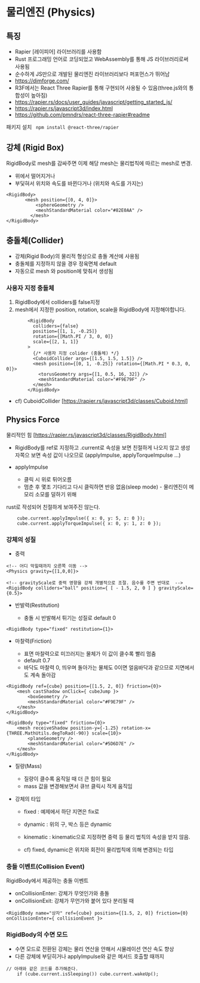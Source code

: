 # 물리엔진 (Physics)

## 특징

- Rapier [레이피어] 라이브러리를 사용함
- Rust 프로그래밍 언어로 코딩되었고 WebAssembly를 통해 JS 라이브러리로써 사용됨
- 순수하게 JS만으로 개발된 물리엔진 라이브러리보다 퍼포먼스가 뛰어남
- https://dimforge.com/
- R3F에서는 React Three Rapier를 통해 구현되어 사용될 수 있음(three.js와의 통합성이 높아짐)
- https://rapier.rs/docs/user_guides/javascript/getting_started_js/
- https://rapier.rs/javascript3d/index.html
- https://github.com/pmndrs/react-three-rapier#readme

패키지 설치
` npm install @react-three/rapier`

## 강체 (Rigid Box)

RigidBody로 mesh를 감싸주면 이제 해당 mesh는 물리법칙에 따르는 mesh로 변경.

- 위에서 떨어지거나
- 부딫혀서 위치와 속도를 바뀐다거나 (위치와 속도를 가지는)

```
<RigidBody>
       <mesh position={[0, 4, 0]}>
           <sphereGeometry />
           <meshStandardMaterial color="#82E0AA" />
         </mesh>
</RigidBody>
```

## 충돌체(Collider)

- 강체(Rigid Body)의 물리적 형상으로 충돌 계산에 사용됨
- 충돌체를 지정하지 않을 경우 정육면체 default
- 자동으로 mesh 와 position에 맞춰서 생성됨

### 사용자 지정 충돌체

1. RigidBody에서 colliders를 false지정
2. mesh에서 지정한 position, rotation, scale을 RigidBody에 지정해야합니다.

```
        <RigidBody
          colliders={false}
          position={[1, 1, -0.25]}
          rotation={[Math.PI / 3, 0, 0]}
          scale={[2, 1, 1]}
        >
          {/* 사용자 지정 colider (충돌체) */}
          <CuboidCollider args={[1.5, 1.5, 1.5]} />
          <mesh position={[0, 1, -0.25]} rotation={[Math.PI * 0.3, 0, 0]}>
            <torusGeometry args={[1, 0.5, 16, 32]} />
            <meshStandardMaterial color="#F9E79F" />
          </mesh>
        </RigidBody>
```

- cf) CuboidCollider [https://rapier.rs/javascript3d/classes/Cuboid.html]

## Physics Force

물리적인 힘
[https://rapier.rs/javascript3d/classes/RigidBody.html]

- RigidBody를 ref로 지정하고 .current로 속성을 보면 친절하게 나오지 않고 생성자쪽으 보면 속성 값이 나오므로 (applyImpulse, applyTorqueImpulse ...)

- applyImpulse
  - 클릭 시 위로 튀어오름
  - 멈춘 후 몇조 기다리고 다시 클릭하면 반응 없음(sleep mode) - 물리엔진이 메모리 소모를 덜하기 위해

rust로 작성되어 친절하게 보여주진 않는다.

```
    cube.current.applyImpulse({ x: 0, y: 5, z: 0 });
    cube.current.applyTorqueImpulse({ x: 0, y: 1, z: 0 });
```

### 강체의 성질

- 중력

```
<!-- 어디 막힐때까지 오른쪽 이동 -->
<Physics gravity={[1,0,0]}>

<!-- gravityScale로 중력 영향을 강체 개별적으로 조절. 음수를 주면 반대로  -->
<RigidBody colliders="ball" position={ [ - 1.5, 2, 0 ] } gravityScale={0.5}>

```

- 반발력(Restitution)

  - 충돌 시 반발해서 튀기는 성질로 default 0

```
<RigidBody type="fixed" restitution={1}>
```

- 마찰력(Friction)

  - 표면 마찰력으로 미끄러지는 물체가 이 값이 클수록 빨리 멈춤
  - default 0.7
  - 바닥도 마찰력 0, 띄우며 돌아가는 물체도 0이면 얼음바닥과 같으므로 지면에서도 계속 돌아감

```
<RigidBody ref={cube} position={[1.5, 2, 0]} friction={0}>
    <mesh castShadow onClick={ cubeJump }>
        <boxGeometry />
        <meshStandardMaterial color="#F9E79F" />
    </mesh>
</RigidBody>

<RigidBody type="fixed" friction={0}>
    <mesh receiveShadow position-y={-1.25} rotation-x={THREE.MathUtils.degToRad(-90)} scale={10}>
        <planeGeometry />
        <meshStandardMaterial color="#5D6D7E" />
    </mesh>
</RigidBody>
```

- 질량(Mass)
  - 질량이 클수록 움직일 때 더 큰 힘이 필요
  - mass 값을 변경해보면서 큐브 클릭시 적게 움직임
- 강체의 타입

  - fixed : 예제에서 하단 지면은 fix로
  - dynamic : 위의 구, 박스 등은 dynamic

  - kinematic : kinematic으로 지정하면 중력 등 물리 법칙의 속성을 받지 않음.

  - cf) fixed, dynamic은 위치와 회전이 물리법칙에 의해 변경되는 타입

### 충돌 이벤트(Collision Event)

RigidBody에서 제공하는 충돌 이벤트

- onCollisionEnter: 강체가 무엇인가와 충돌
- onCollisionExit: 강체가 무언가와 붙어 있다 분리될 때

```
<RigidBody name="상자" ref={cube} position={[1.5, 2, 0]} friction={0} onCollisionEnter={ collisionEvent }>

```

### RigidBody의 수면 모드

- 수면 모드로 전환된 강체는 물리 연산을 안해서 시뮬레이션 연산 속도 향상
- 다른 강체에 부딛히거나 applyImpulse와 같은 메서드 호출할 때까지

```
// 아래와 같은 코드를 추가해준다.
    if (cube.current.isSleeping()) cube.current.wakeUp();
```
